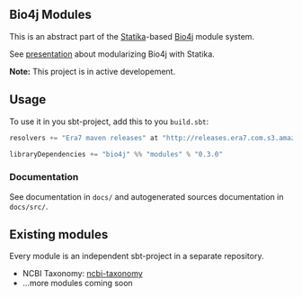 ## Bio4j Modules

This is an abstract part of the [Statika](https://github.com/ohnosequences/statika)-based [Bio4j](https://github.com/bio4j/bio4j) module system.

See [presentation](https://speakerdeck.com/ohnoseq/bio4j-plus-statika-managing-module-dependencies-on-the-type-level) about modularizing Bio4j with Statika.

**Note:** This project is in active developement.

## Usage

To use it in you sbt-project, add this to you `build.sbt`:

```scala
resolvers += "Era7 maven releases" at "http://releases.era7.com.s3.amazonaws.com"

libraryDependencies += "bio4j" %% "modules" % "0.3.0"
```


### Documentation

See documentation in `docs/` and autogenerated sources documentation in `docs/src/`.


## Existing modules

Every module is an independent sbt-project in a separate repository.

- NCBI Taxonomy: [ncbi-taxonomy](https://github.com/bio4j/ncbi-taxonomy-module)
- ...more modules coming soon
